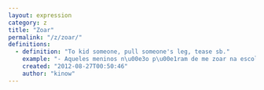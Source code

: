 ```yaml
---
layout: expression
category: z
title: "Zoar"
permalink: "/z/zoar/"
definitions:
  - definition: "To kid someone, pull someone's leg, tease sb."
    example: "- Aqueles meninos n\u00e3o p\u00e1ram de me zoar na escola. \n- Isso \u00e9 bullying minha filha."
    created: "2012-08-27T00:50:46"
    author: "kinow"
---
```

